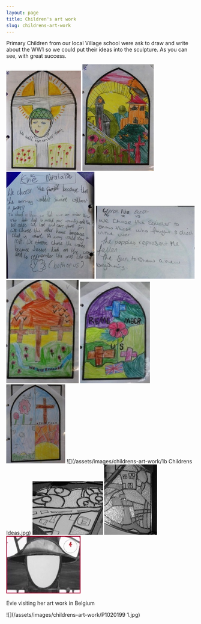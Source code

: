 ```yaml
---
layout: page
title: Children's art work
slug: childrens-art-work
---
```


Primary Children from our local Village school were ask to draw and write about the WW1 so we could put their ideas into the sculpture. As you can see, with great success.

![](/assets/images/childrens-art-work/P1020028.jpg)
![](/assets/images/childrens-art-work/P1010888.jpg)
![](/assets/images/childrens-art-work/P1010889.jpg)
![](/assets/images/childrens-art-work/P1020027.jpg)
![](/assets/images/childrens-art-work/P1010892.jpg)
![](/assets/images/childrens-art-work/P1010914.jpg)
![](/assets/images/childrens-art-work/P1010895.jpg)
![](/assets/images/childrens-art-work/1b Childrens Ideas.jpg)
![](/assets/images/childrens-art-work/P1010767-filtered.jpg)
![](/assets/images/childrens-art-work/P1010750-filtered.jpg)
![](/assets/images/childrens-art-work/P1010762_edited-1-1.jpg)

Evie visiting her art work in Belgium

![](/assets/images/childrens-art-work/P1020199 1.jpg)
